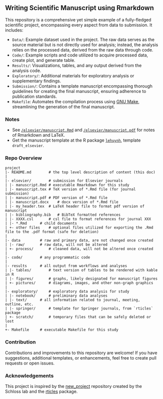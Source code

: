 
## Writing Scientific Manuscript using Rmarkdown

This repository is a comprehensive yet simple example of a fully-fledged scientific project, encompassing every aspect from data to submission. It includes:

- `Data/`: Example dataset used in the project. The raw data serves as the source material but is not directly used for analysis; instead, the analysis relies on the processed data, derived from the raw data through code.
- `Code/`: Example scripts and code utilized to acquire processed data, create plot, and generate table.
- `Results/`: Visualizations, tables, and any output derived from the analysis code.
- `Exploratory/`: Additional materials for exploratory analysis or supplementary findings.
- `Submission/`: Contains a template manuscript encompassing thorough guidelines for creating the final manuscript, ensuring adherence to publication standards.
- `Makefile`: Automates the compilation process using [GNU Make](https://www.gnu.org/software/make/), streamlining the generation of the final manuscript.

### Notes
- See [`/elsevier/manuscript.Rmd`](https://github.com/le-huynh/writing_journal_article_in_rmarkdown/blob/master/elsevier/manuscript.Rmd) and [`/elsevier/manuscript.pdf`](https://github.com/le-huynh/writing_journal_article_in_rmarkdown/blob/master/elsevier/manuscript.pdf) for notes of Rmarkdown and LaTeX.  
- Get the manuscript template at the R package [`lehuynh`](https://github.com/le-huynh/lehuynh), template `draft_elsevier`.

### Repo Overview

	project
	|- README.md		# the top level description of content (this doc)
	|
	|- elsevier/		# submission for Elsevier journals
	| |- manuscript.Rmd	# executable Rmarkdown for this study
	| |- manuscript.tex	# TeX version of *.Rmd file (for journal submission)
	| |- manuscript.pdf	# PDF version of *.Rmd file
	| |- manuscript.docx	# docx version of *.Rmd file
	| |- my_header.tex	# LaTeX header file to format pdf version of manuscript
	| |- bibliography.bib	# BibTeX formatted references
	| |- XXXX.csl		# csl file to format references for journal XXX
	| |- *.Rmd		# child documents
	| +- other files	# optional files utilized for exporting the .Rmd file to the .pdf format (safe for deletion)
	|
	|- data			# raw and primary data, are not changed once created
	| |- raw/		# raw data, will not be altered
	| +- process/		# cleaned data, will not be altered once created
	|
	|- code/		# any programmatic code
	|
	|- results		# all output from workflows and analyses
	| |- tables/		# text version of tables to be rendered with kable in R
	| |- figures/		# graphs, likely designated for manuscript figures
	| +- pictures/		# diagrams, images, and other non-graph graphics
	|
	|- exploratory/		# exploratory data analysis for study
	| |- notebook/		# preliminary data analyses
	| |- text/		# all information related to journal, meeting, outline, etc.
	| |- springer/		# template for Springer journals, from `rticles` package
	| +- scratch/		# temporary files that can be safely deleted or lost
	|
	+- Makefile		# executable Makefile for this study


### Contribution
Contributions and improvements to this repository are welcome! 
If you have suggestions, additional templates, or enhancements, feel free to create pull requests or open issues.

### Acknowledgements
This project is inspired by the [new_project](https://github.com/SchlossLab/new_project/tree/master) repository created by the Schloss lab and the [rticles](https://pkgs.rstudio.com/rticles/) package.

